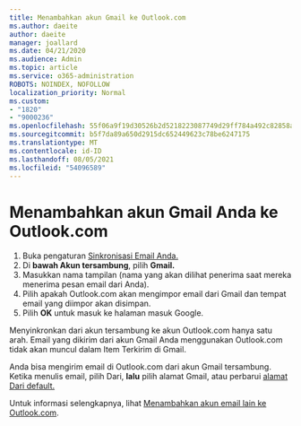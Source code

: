 ```yaml
---
title: Menambahkan akun Gmail ke Outlook.com
ms.author: daeite
author: daeite
manager: joallard
ms.date: 04/21/2020
ms.audience: Admin
ms.topic: article
ms.service: o365-administration
ROBOTS: NOINDEX, NOFOLLOW
localization_priority: Normal
ms.custom:
- "1820"
- "9000236"
ms.openlocfilehash: 55f06a9f19d30526b2d5218223087749d29ff784a492c82858aaeacbd6166391
ms.sourcegitcommit: b5f7da89a650d2915dc652449623c78be6247175
ms.translationtype: MT
ms.contentlocale: id-ID
ms.lasthandoff: 08/05/2021
ms.locfileid: "54096589"
---
```

# <a name="add-your-gmail-account-to-outlookcom"></a>Menambahkan akun Gmail Anda ke Outlook.com

1. Buka pengaturan [Sinkronisasi Email Anda.](https://go.microsoft.com/fwlink/?linkid=875264)
2. Di **bawah Akun tersambung**, pilih **Gmail.**
3. Masukkan nama tampilan (nama yang akan dilihat penerima saat mereka menerima pesan email dari Anda).
4. Pilih apakah Outlook.com akan mengimpor email dari Gmail dan tempat email yang diimpor akan disimpan.
5. Pilih **OK** untuk masuk ke halaman masuk Google.

Menyinkronkan dari akun tersambung ke akun Outlook.com hanya satu arah. Email yang dikirim dari akun Gmail Anda menggunakan Outlook.com tidak akan muncul dalam Item Terkirim di Gmail.

Anda bisa mengirim email di Outlook.com dari akun Gmail tersambung. Ketika menulis email, pilih Dari, **lalu** pilih alamat Gmail, atau perbarui [alamat Dari default.](https://go.microsoft.com/fwlink/?linkid=875264)

Untuk informasi selengkapnya, lihat [Menambahkan akun email lain ke Outlook.com](https://support.office.com/article/c5224df4-5885-4e79-91ba-523aa743f0ba?wt.mc_id=Office_Outlook_com_Alchemy).